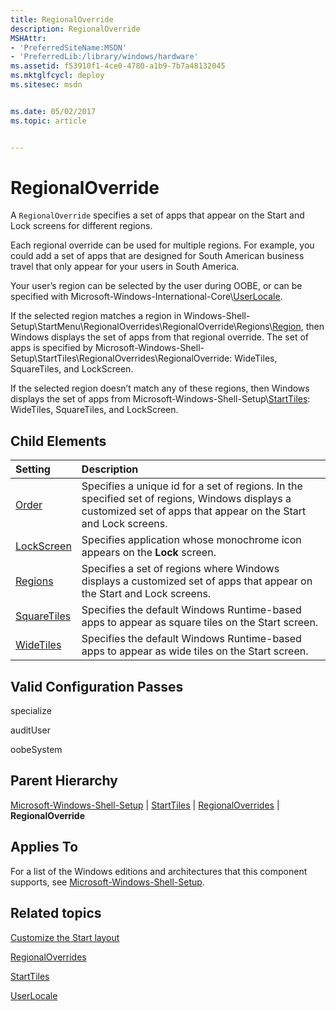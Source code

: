```yaml
---
title: RegionalOverride
description: RegionalOverride
MSHAttr:
- 'PreferredSiteName:MSDN'
- 'PreferredLib:/library/windows/hardware'
ms.assetid: f53910f1-4ce0-4780-a1b9-7b7a48132045
ms.mktglfcycl: deploy
ms.sitesec: msdn


ms.date: 05/02/2017
ms.topic: article


---
```

# RegionalOverride

A `RegionalOverride` specifies a set of apps that appear on the Start and Lock screens for different regions.

Each regional override can be used for multiple regions. For example, you could add a set of apps that are designed for South American business travel that only appear for your users in South America.

Your user’s region can be selected by the user during OOBE, or can be specified with Microsoft-Windows-International-Core\\[UserLocale](microsoft-windows-international-core-userlocale.md).

If the selected region matches a region in Windows-Shell-Setup\\StartMenu\\RegionalOverrides\\RegionalOverride\\Regions\\[Region](microsoft-windows-shell-setup-starttiles-regionaloverrides-regionaloverride-regions-region.md), then Windows displays the set of apps from that regional override. The set of apps is specified by Microsoft-Windows-Shell-Setup\\StartTiles\\RegionalOverrides\\RegionalOverride: WideTiles, SquareTiles, and LockScreen.

If the selected region doesn’t match any of these regions, then Windows displays the set of apps from Microsoft-Windows-Shell-Setup\\[StartTiles](microsoft-windows-shell-setup-starttiles.md): WideTiles, SquareTiles, and LockScreen.

## Child Elements

| Setting                 | Description                                                                           |
|:------------------------|:--------------------------------------------------------------------------------------|
| [Order](microsoft-windows-shell-setup-starttiles-regionaloverrides-regionaloverride-order.md) | Specifies a unique id for a set of regions. In the specified set of regions, Windows displays a customized set of apps that appear on the Start and Lock screens. |
| [LockScreen](microsoft-windows-shell-setup-starttiles-regionaloverrides-regionaloverride-lockscreen.md) | Specifies application whose monochrome icon appears on the <strong>Lock</strong> screen. |
| [Regions](microsoft-windows-shell-setup-starttiles-regionaloverrides-regionaloverride-regions.md) | Specifies a set of regions where Windows displays a customized set of apps that appear on the Start and Lock screens. |
| [SquareTiles](microsoft-windows-shell-setup-starttiles-regionaloverrides-regionaloverride-squaretiles.md) | Specifies the default Windows Runtime-based apps to appear as square tiles on the Start screen. |
| [WideTiles](microsoft-windows-shell-setup-starttiles-regionaloverrides-regionaloverride-widetiles.md) | Specifies the default Windows Runtime-based apps to appear as wide tiles on the Start screen. |

## Valid Configuration Passes

specialize

auditUser

oobeSystem

## Parent Hierarchy

[Microsoft-Windows-Shell-Setup](microsoft-windows-shell-setup.md) | [StartTiles](microsoft-windows-shell-setup-starttiles.md) | [RegionalOverrides](microsoft-windows-shell-setup-starttiles-regionaloverrides.md) | **RegionalOverride**

## Applies To

For a list of the Windows editions and architectures that this component supports, see [Microsoft-Windows-Shell-Setup](microsoft-windows-shell-setup.md).

## Related topics

[Customize the Start layout](https://docs.microsoft.com/en-us/windows-hardware/customize/desktop/customize-start-layout)

[RegionalOverrides](microsoft-windows-shell-setup-starttiles-regionaloverrides.md)

[StartTiles](microsoft-windows-shell-setup-starttiles.md)

[UserLocale](microsoft-windows-international-core-userlocale.md)
